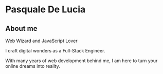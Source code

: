 # Pasquale De Lucia

## About me
Web Wizard and JavaScript Lover

I craft digital wonders as a Full-Stack Engineer.

With many years of web development behind me, I am here to turn your online dreams into reality.
